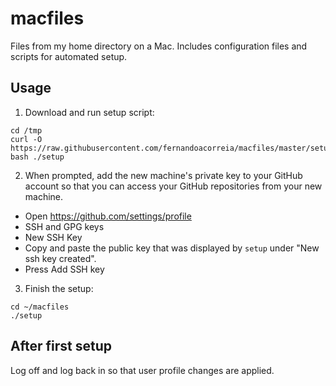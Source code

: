 # macfiles

Files from my home directory on a Mac. Includes configuration files and scripts for automated setup.

## Usage

1. Download and run setup script:

```
cd /tmp
curl -O https://raw.githubusercontent.com/fernandoacorreia/macfiles/master/setup
bash ./setup
```

2. When prompted, add the new machine's private key to your GitHub account so that you can access your GitHub repositories from your new machine.

- Open https://github.com/settings/profile
- SSH and GPG keys
- New SSH Key
- Copy and paste the public key that was displayed by `setup` under "New ssh key created".
- Press Add SSH key

3. Finish the setup:

```
cd ~/macfiles
./setup
```

## After first setup

Log off and log back in so that user profile changes are applied.
